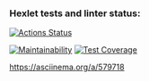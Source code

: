 ### Hexlet tests and linter status:
[![Actions Status](https://github.com/Laim0N/frontend-project-44/workflows/hexlet-check/badge.svg)](https://github.com/Laim0N/frontend-project-44/actions)

[![Maintainability](https://api.codeclimate.com/v1/badges/eb6cd1d0940501860d0d/maintainability)](https://codeclimate.com/github/Laim0N/frontend-project-44/maintainability)
[![Test Coverage](https://api.codeclimate.com/v1/badges/eb6cd1d0940501860d0d/test_coverage)](https://codeclimate.com/github/Laim0N/frontend-project-44/test_coverage)

https://asciinema.org/a/579718